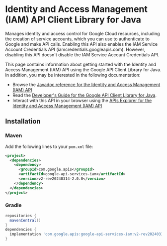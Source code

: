 # Identity and Access Management (IAM) API Client Library for Java

Manages identity and access control for Google Cloud resources, including the creation of service accounts, which you can use to authenticate to Google and make API calls. Enabling this API also enables the IAM Service Account Credentials API (iamcredentials.googleapis.com). However, disabling this API doesn't disable the IAM Service Account Credentials API. 

This page contains information about getting started with the Identity and Access Management (IAM) API
using the Google API Client Library for Java. In addition, you may be interested
in the following documentation:

* Browse the [Javadoc reference for the Identity and Access Management (IAM) API][javadoc]
* Read the [Developer's Guide for the Google API Client Library for Java][google-api-client].
* Interact with this API in your browser using the [APIs Explorer for the Identity and Access Management (IAM) API][api-explorer]

## Installation

### Maven

Add the following lines to your `pom.xml` file:

```xml
<project>
  <dependencies>
    <dependency>
      <groupId>com.google.apis</groupId>
      <artifactId>google-api-services-iam</artifactId>
      <version>v2-rev20240314-2.0.0</version>
    </dependency>
  </dependencies>
</project>
```

### Gradle

```gradle
repositories {
  mavenCentral()
}
dependencies {
  implementation 'com.google.apis:google-api-services-iam:v2-rev20240314-2.0.0'
}
```

[javadoc]: https://googleapis.dev/java/google-api-services-iam/latest/index.html
[google-api-client]: https://github.com/googleapis/google-api-java-client/
[api-explorer]: https://developers.google.com/apis-explorer/#p/iam/v1/
